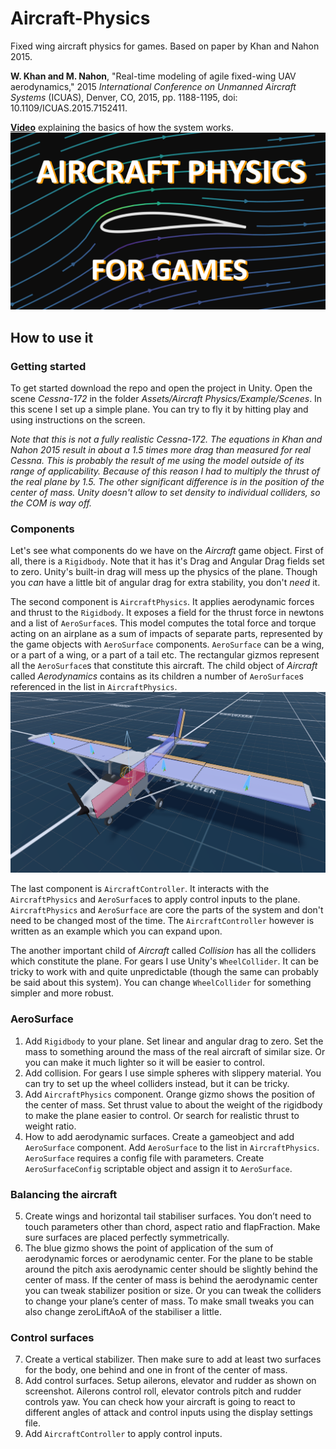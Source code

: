 # Aircraft-Physics
Fixed wing aircraft physics for games. Based on paper by Khan and Nahon 2015.

**W. Khan and M. Nahon**, "Real-time modeling of agile fixed-wing UAV aerodynamics," 2015 *International Conference on Unmanned Aircraft Systems* (ICUAS), Denver, CO, 2015, pp. 1188-1195, doi: 10.1109/ICUAS.2015.7152411.

 [__Video__](https://youtu.be/p3jDJ9FtTyM) explaining the basics of how the system works.
![Thumbnail](./Images/Thumbnail.png "Video thumbnail") 

## How to use it

### Getting started

To get started download the repo and open the project in Unity. Open the scene *Cessna-172* in the folder *Assets/Aircraft Physics/Example/Scenes*. In this scene I set up a simple plane. You can try to fly it by hitting play and using instructions on the screen. 

*Note that this is not a fully realistic Cessna-172. The equations in Khan and Nahon 2015 result in about a 1.5 times more drag than measured for real Cessna. This is probably the result of me using the model outside of its range of applicability. Because of this reason I had to multiply the thrust of the real plane by 1.5. The other significant difference is in the position of the center of mass. Unity doesn't allow to set density to individual colliders, so the COM is way off.*

### Components
Let's see what components do we have on the *Aircraft* game object. First of all, there is a `Rigidbody`. Note that it has it's Drag and Angular Drag fields set to zero. Unity's built-in drag will mess up the physics of the plane. Though you *can* have a little bit of angular drag for extra stability, you don't *need* it.

The second component is `AircraftPhysics`. It applies aerodynamic forces and thrust to the `Rigidbody`. It exposes a field for the thrust force in newtons and a list of `AeroSurface`s. This model computes the total force and torque acting on an airplane as a sum of impacts of separate parts, represented by the game objects with `AeroSurface` components. `AeroSurface` can be a wing, or a part of a wing, or a part of a tail etc. The rectangular gizmos represent all the `AeroSurface`s that constitute this aircraft. The child object of *Aircraft* called *Aerodynamics* contains as its children a number of `AeroSurface`s referenced in the list in `AircraftPhysics`. 
![Thumbnail](./Images/aerosurfaces_gizmos.png "Video thumbnail") 

The last component is `AircraftController`. It interacts with the `AircraftPhysics` and `AeroSurface`s to apply control inputs to the plane. `AircraftPhysics` and `AeroSurface` are core the parts of the system and don't need to be changed most of the time. The `AircraftController` however is written as an example which you can expand upon.

The another important child of *Aircraft* called *Collision* has all the colliders which constitute the plane. For gears I use Unity's `WheelCollider`. It can be tricky to work with and quite unpredictable (though the same can probably be said about this system). You can change `WheelCollider` for something simpler and more robust. 

### AeroSurface
1. Add `Rigidbody` to your plane. Set linear and angular drag to zero. Set the mass to something around the mass of the real aircraft of similar size. 
Or you can make it much lighter so it will be easier to control. 
2. Add collision. For gears I use simple spheres with slippery material. You can try to set up the wheel colliders instead, but it can be tricky. 
3. Add `AircraftPhysics` component. Orange gizmo shows the position of the center of mass. Set thrust value to about the weight of the rigidbody to make the plane easier to control. Or search for realistic thrust to weight ratio. 
4. How to add aerodynamic surfaces. Create a gameobject and add `AeroSurface` component. Add `AeroSurface` to the list in `AircraftPhysics`. `AeroSurface` requires a config file with parameters. Create `AeroSurfaceConfig` scriptable object and assign it to `AeroSurface`. 
### Balancing the aircraft
5. Create wings and horizontal tail stabiliser surfaces. You don’t need to touch parameters other than chord, aspect ratio and flapFraction. Make sure surfaces are placed perfectly symmetrically. 
6. The blue gizmo shows the point of application of the sum of aerodynamic forces or aerodynamic center. For the plane to be stable around the pitch axis aerodynamic center should be slightly behind the center of mass. If the center of mass is behind the aerodynamic center you can tweak stabilizer position or size. Or you can tweak the colliders to change your plane’s center of mass. To make small tweaks you can also change zeroLiftAoA of the stabiliser a little.
### Control surfaces
7. Create a vertical stabilizer. Then make sure to add at least two surfaces for the body, one behind and one in front of the center of mass.
8. Add control surfaces. Setup ailerons, elevator and rudder as shown on screenshot. Ailerons control roll, elevator controls pitch and rudder controls yaw. You can check how your aircraft is going to react to different angles of attack and control inputs using the display settings file.
9. Add `AircraftController` to apply control inputs.




